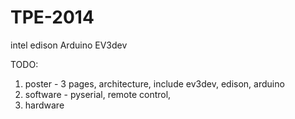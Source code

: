 # TPE-2014
intel edison
Arduino
EV3dev


TODO:
1. poster - 3 pages, architecture, include ev3dev, edison, arduino
2. software - pyserial, remote control, 
3. hardware